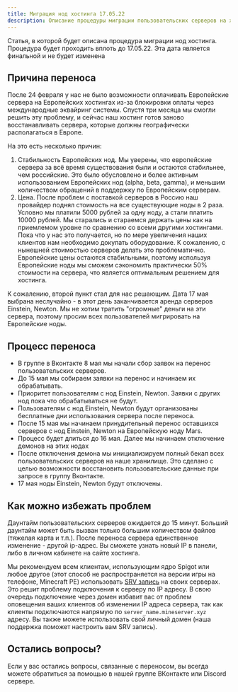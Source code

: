 ```yaml
---
title: Миграция нод хостинга 17.05.22
description: Описание процедуры миграции пользовательских серверов на хостинге. Дата миграции - 17.05.22.
---
```


Статья, в которой будет описана процедура миграции нод хостинга. Процедура будет проходить вплоть до 17.05.22. Эта дата является финальной и не будет изменена

## Причина переноса
После 24 февраля у нас не было возможности оплачивать Европейские сервера на Европейских хостингах из-за блокировки оплаты через международные эквайринг системы. Спустя три месяца мы смогли решить эту проблему, и сейчас наш хостинг готов заново восстанавливать сервера, которые должны географически располагаться в Европе. 

На это есть несколько причин:
1. Стабильность Европейских нод. Мы уверены, что европейские сервера за всё время существования были и остаются стабильнее, чем российские. Это было обусловлено и более активным использованием Европейских нод (alpha, beta, gamma), и меньшим количеством обращений в поддержку по Европейским серверам. 
2. Цена. После проблем с поставкой серверов в Россию наш провайдер поднял стоимость на все существующие ноды в 2 раза. Условно мы платили 5000 рублей за одну ноду, а стали платить 10000 рублей. Мы старались и стараемся держать цены как на приемлемом уровне по сравнению со всеми другими хостингами. Пока что у нас это получается, но по мере увеличения наших клиентов нам необходимо докупать оборудование. К сожалению, с нынешней стоимостью серверов делать это проблематично. Европейские цены остаются стабильными, поэтому используя Европейские ноды мы сможем сэкономить практически 50% стоимости на сервера, что является оптимальным решением для хостинга. 

К сожалению, второй пункт стал для нас решающим. Дата 17 мая выбрана неслучайно - в этот день заканчивается аренда серверов Einstein, Newton. Мы не хотим тратить "огромные" деньги на эти сервера, поэтому просим всех пользователей мигрировать на Европейские ноды.  

## Процесс переноса
- В группе в Вконтакте 8 мая мы начали сбор заявок на перенос пользовательских серверов.  
- До 15 мая мы собираем заявки на перенос и начинаем их обрабатывать. 
- Приоритет пользователям с нод Einstein, Newton. Заявки с других нод пока что обрабатываться не будут.
- Пользователям с нод Einstein, Newton будут организованы бесплатные дни использования сервера после переноса. 
- После 15 мая мы начинаем принудительный перенос оставшихся серверов с нод Einstein, Newton на Европейскую ноду Mars. 
- Процесс будет длиться до 16 мая. Далее мы начинаем отключение демонов на этих нодах
- После отключения демона мы инициализируем полный бекап всех пользовательских серверов на наше хранилище. Это сделано с целью возможности восстановить пользовательские данные при запросе в группу Вконтакте. 
- 17 мая ноды Einstein, Newton будут отключены. 

## Как можно избежать проблем
Даунтайм пользовательских серверов ожидается до 15 минут. Больший даунтайм может быть вызван только большим количеством файлов (тяжелая карта и т.п.). После переноса сервера единственное изменение - другой ip-адрес. Вы сможете узнать новый IP в панели, либо в личном кабинете на сайте хостинга. 

Мы рекомендуем всем клиентам, использующим ядро Spigot или любое другое (этот способ не распространяется на версии игры на телефоне, Minecraft PE) использовать [SRV запись](/guides/configure-domain) на своих серверах. Это решит проблему подключения к серверу по IP адресу. 
В свою очередь подключение через домен избавит вас от проблем оповещения ваших клиентов об изменении IP адреса сервера, так как клиенты подключаются напрямую по `server_name.mineserver.xyz` адресу. Вы также можете использовать свой личный домен (наша поддержка поможет настроить вам SRV запись).

## Остались вопросы?
Если у вас остались вопросы, связанные с переносом, вы всегда можете обратиться за помощью в нашей группе ВКонтакте или Discord сервере.
